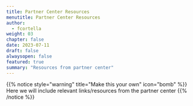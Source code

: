 ```yaml
---
title: Partner Center Resources
menutitle: Partner Center Resources
author: 
  - fcortella
weight: 03
chapter: false
date: 2023-07-11
draft: false
alwaysopen: false
featured: true
summary: "Resources from partner center"
---
```

{{% notice style="warning" title="Make this your own" icon="bomb" %}}
Here we will include relevant links/resources from the partner center
{{% /notice %}}